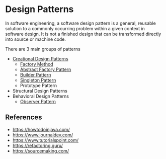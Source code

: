 # Design Patterns
In software engineering, a software design pattern is a general, reusable solution to a commonly occurring problem within a given context in software design. It is not a finished design that can be transformed directly into source or machine code.

There are 3 main groups of patterns

* [Creational Design Patterns](https://github.com/vj98/Design-Patterns/tree/master/Creational%20Design%20Patterns)
   * [Factory Method](https://github.com/vj98/Design-Patterns/tree/master/Creational%20Design%20Patterns/Factory%20Method)
  *  [Abstract Factory Pattern](https://github.com/vj98/Design-Patterns/tree/master/Creational%20Design%20Patterns/Abstract%20Factory%20Pattern)
  * [Builder Pattern](https://github.com/vj98/Design-Patterns/tree/master/Creational%20Design%20Patterns/Builder%20Pattern)
  * [Singleton Pattern](https://github.com/vj98/Design-Patterns/tree/master/Creational%20Design%20Patterns/Singleton%20Pattern)
  * Prototype Pattern
* Structural Design Patterns
* Behavioral Design Patterns
  * [Observer Pattern](https://github.com/vj98/Design-Patterns/tree/master/Behavioral%20Design%20Pattern)


## References
* https://howtodoinjava.com/
* https://www.journaldev.com/
* https://www.tutorialspoint.com/
* https://refactoring.guru/
* https://sourcemaking.com/
